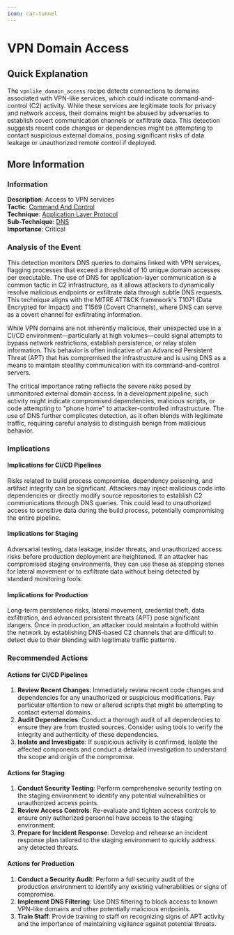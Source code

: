 ```yaml
---
icon: car-tunnel
---
```


# VPN Domain Access

## Quick Explanation

The `vpnlike_domain_access` recipe detects connections to domains associated with VPN-like services, which could indicate command-and-control (C2) activity. While these services are legitimate tools for privacy and network access, their domains might be abused by adversaries to establish covert communication channels or exfiltrate data. This detection suggests recent code changes or dependencies might be attempting to contact suspicious external domains, posing significant risks of data leakage or unauthorized remote control if deployed.

## More Information

### Information

**Description**: Access to VPN services\
**Tactic**: [Command And Control](https://jibril.garnet.ai/mitre/mitre/ta0011)\
**Technique**: [Application Layer Protocol](https://jibril.garnet.ai/mitre/mitre/ta0011/t1071)\
**Sub-Technique**: [DNS](https://jibril.garnet.ai/mitre/mitre/ta0011/t1071/t1071.004)\
**Importance**: Critical

### Analysis of the Event

This detection monitors DNS queries to domains linked with VPN services, flagging processes that exceed a threshold of 10 unique domain accesses per executable. The use of DNS for application-layer communication is a common tactic in C2 infrastructure, as it allows attackers to dynamically resolve malicious endpoints or exfiltrate data through subtle DNS requests. This technique aligns with the MITRE ATT\&CK framework's T1071 (Data Encrypted for Impact) and T1569 (Covert Channels), where DNS can serve as a covert channel for exfiltrating information.

While VPN domains are not inherently malicious, their unexpected use in a CI/CD environment—particularly at high volumes—could signal attempts to bypass network restrictions, establish persistence, or relay stolen information. This behavior is often indicative of an Advanced Persistent Threat (APT) that has compromised the infrastructure and is using DNS as a means to maintain stealthy communication with its command-and-control servers.

The critical importance rating reflects the severe risks posed by unmonitored external domain access. In a development pipeline, such activity might indicate compromised dependencies, malicious scripts, or code attempting to "phone home" to attacker-controlled infrastructure. The use of DNS further complicates detection, as it often blends with legitimate traffic, requiring careful analysis to distinguish benign from malicious behavior.

### Implications

#### Implications for CI/CD Pipelines

Risks related to build process compromise, dependency poisoning, and artifact integrity can be significant. Attackers may inject malicious code into dependencies or directly modify source repositories to establish C2 communications through DNS queries. This could lead to unauthorized access to sensitive data during the build process, potentially compromising the entire pipeline.

#### Implications for Staging

Adversarial testing, data leakage, insider threats, and unauthorized access risks before production deployment are heightened. If an attacker has compromised staging environments, they can use these as stepping stones for lateral movement or to exfiltrate data without being detected by standard monitoring tools.

#### Implications for Production

Long-term persistence risks, lateral movement, credential theft, data exfiltration, and advanced persistent threats (APT) pose significant dangers. Once in production, an attacker could maintain a foothold within the network by establishing DNS-based C2 channels that are difficult to detect due to their blending with legitimate traffic patterns.

### Recommended Actions

#### Actions for CI/CD Pipelines

1. **Review Recent Changes**: Immediately review recent code changes and dependencies for any unauthorized or suspicious modifications. Pay particular attention to new or altered scripts that might be attempting to contact external domains.
2. **Audit Dependencies**: Conduct a thorough audit of all dependencies to ensure they are from trusted sources. Consider using tools to verify the integrity and authenticity of these dependencies.
3. **Isolate and Investigate**: If suspicious activity is confirmed, isolate the affected components and conduct a detailed investigation to understand the scope and origin of the compromise.

#### Actions for Staging

1. **Conduct Security Testing**: Perform comprehensive security testing on the staging environment to identify any potential vulnerabilities or unauthorized access points.
2. **Review Access Controls**: Re-evaluate and tighten access controls to ensure only authorized personnel have access to the staging environment.
3. **Prepare for Incident Response**: Develop and rehearse an incident response plan tailored to the staging environment to quickly address any detected threats.

#### Actions for Production

1. **Conduct a Security Audit**: Perform a full security audit of the production environment to identify any existing vulnerabilities or signs of compromise.
2. **Implement DNS Filtering**: Use DNS filtering to block access to known VPN-like domains and other potentially malicious endpoints.
3. **Train Staff**: Provide training to staff on recognizing signs of APT activity and the importance of maintaining vigilance against potential threats.

